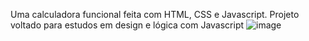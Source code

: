 Uma calculadora funcional feita com HTML, CSS e Javascript. Projeto voltado para estudos em design e lógica com Javascript
![image](https://github.com/user-attachments/assets/ea5b6ead-11dc-469c-956c-d8abe45cc058)
